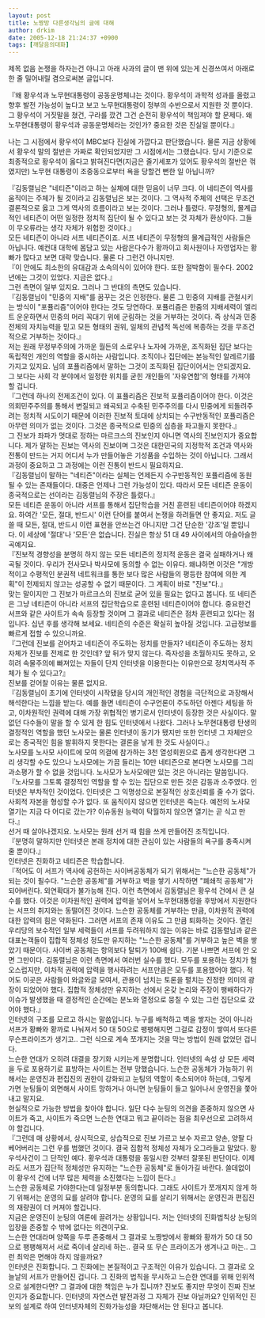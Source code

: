 ```yaml
---
layout: post
title: 노짱방 다른생각님의 글에 대해
author: drkim
date: 2005-12-18 21:24:37 +0900
tags: [깨달음의대화]
---
```

 제목 없음 논쟁을 하자는건 아니고 아래 사과의 글이 맨 위에 있는게 신경쓰여서 아래로 한 줄 밀어내릴 겸으로써본 글입니다.  

  
『왜 황우석과 노무현대통령이 공동운명체냐는 것이다. 황우석이 과학적 성과를 올렸고 향후 발전 가능성이 높다고 보고 노무현대통령이 정부의 수반으로서 지원한 것 뿐이다. 그 황우석이 거짓말을 쳤건, 구라를 깠건 그건 순전히 황우석이 책임져야 할 문제다. 왜 노무현대통령이 황우석과 공동운명체라는 것인가? 중요한 것은 진실일 뿐이다.』 

나는 그 시점에서 황우석이 MBC보다 진실에 가깝다고 판단했습니다. 물론 지금 상황에서 황우석 말의 절반은 가짜로 확인되었지만 그 시점에서는 그랬습니다. 당시 기준으로 최종적으로 황우석이 옳다고 밝혀진다면(지금은 줄기세포가 있어도 황우석의 절반은 꺾였지만) 노무현 대통령이 조중동으로부터 욕을 당할건 뻔한 일 아닙니까?  

  
 『김동렬님은 "네티즌"이라고 하는 실체에 대한 믿음이 너무 크다. 이 네티즌이 역사를 움직이는 주체가 될 것이라고 김동렬님은 보는 것이다. 그 역사적 주체의 선택은 무조건 결론적으로 옳고 그게 역사의 흐름이라고 보는 것이다. 그러나 틀렸다. 무정형의, 몰계급적인 네티즌이 어떤 일정한 정치적 집단이 될 수 있다고 보는 것 자체가 환상이다. 그들이 무오류라는 생각 자체가 위험한 것이다.』    
 모든 네티즌이 아니라 서프 네티즌이죠. 서프 네티즌이 무정형의 몰계급적인 사람들은 아닙니다. 예컨대 대학에 몸담고 있는 사람은다수가 황까이고 회사원이나 자영업자는 황빠가 많다고 보면 대략 맞습니다. 물론 다 그런건 아니지만.    
 『이 안에도 최소한의 유대감과 소속의식이 있어야 한다. 또한 절박함이 필수다. 2002년에는 그것이 있었다. 지금은 없다.』    
 그런 측면이 일부 있지요. 그러나 그 반대의 측면도 있습니다.    
 『김동렬님이 "민중의 지배"를 꿈꾸는 것은 인정한다. 물론 그 민중의 지배를 관철시키는 방식이 "포퓰리즘"이어야 한다는 것도 당연하다. 포퓰리즘은 한줌의 지배세력이 엘리트 운운하면서 민중의 머리 꼭대기 위에 군림하는 것을 거부하는 것이다. 즉 상식과 민중 전체의 자치능력을 믿고 모든 형태의 권위, 일체의 관념적 독선에 복종하는 것을 무조건적으로 거부하는 것이다.』    
 저는 원래 무정부주의에 가까운 월든의 소로우나 노자에 가까운, 조직화된 집단 보다는 독립적인 개인의 역할을 중시하는 사람입니다. 조직이나 집단에는 본능적인 알레르기를 가지고 있지요. 님의 포퓰리즘에서 말하는 그것이 조직화된 집단이어서는 안되겠지요. 그 보다는 사회 각 분야에서 일정한 위치를 굳힌 개인들의 '자유연합'의 형태를 가져야 할 겁니다.    
 『그런데 하나의 전제조건이 있다. 이 표퓰리즘은 진보적 포퓰리즘이어야 한다. 이것은 의회민주주의를 통해서 변질되고 왜곡되고 수축된 민주주의를 다시 민중에게 되돌려주려는 정치적 시도이기 때문에 이러한 진보적 토대에 상치되는 수구반동적인 포퓰리즘은 아무런 의미가 없는 것이다. 그것은 종국적으로 민중의 심층을 파고들지 못한다.』    
 그 진보가 좌파가 멋대로 정하는 마르크스의 진보인지 아니면 역사의 진보인지가 중요합니다. 제가 말하는 진보는 역사의 진보이며 그것은 대한민국의 지정학적 조건과 역사와 전통이 만드는 거지 어디서 누가 만들어놓은 기성품을 수입하는 것이 아닙니다. 그래서 과정이 중요하고 그 과정에는 이런 진통이 반드시 필요하지요.    
 『김동렬님이 말하는 "네티즌"이라는 실체는 언제든지 수구반동적인 포퓰리즘에 동원될 수 있는 존재들이다. 대중은 언제나 그런 가능성이 있다. 따라서 모든 네티즌 운동이 종국적으로는 선이라는 김동렬님의 주장은 틀렸다.』    
 모든 네티즌 운동이 아니라 서프를 통해서 집단학습을 거친 훈련된 네티즌이어야 하겠지요. 하여간 '모든, 절대, 반드시' 이런 단어를 붙여서 논쟁을 하려들면 안 좋지요. 저도 글 쓸 때 모든, 절대, 반드시 이런 표현을 안쓰는건 아니지만 그건 단순한 '강조'일 뿐입니다. 이 세상에 '절대'나 '모든'은 없습니다. 진실은 항상 51 대 49 사이에서의 아슬아슬한 곡예지요.    
 『진보적 경향성을 분명히 하지 않는 모든 네티즌의 정치적 운동은 결국 실패하거나 왜곡될 것이다. 우리가 전사모나 박사모에 동의할 수 없는 이유다. 왜냐하면 이것은 "개방적이고 수평적인 분권적 네트워크를 통한 보다 많은 사람들의 평등한 참여에 의한 계획"이 전제되지 않고는 성공할 수 없기 때문이다. 그 계획이 바로 "진보"다.』    
 맞는 말이지만 그 진보가 마르크스의 진보로 굳어 있을 필요는 없다고 봅니다. 또 네티즌은 그냥 네티즌이 아니라 서프의 집단학습으로 훈련된 네티즌이어야 합니다. 중요한건 서프와 같은 사이트가 속속 등장할 것이며 그 결과로 네티즌은 점차 훈련되고 있다는 점입니다. 십년 후를 생각해 보세요. 네티즌의 수준은 확실히 높아질 것입니다. 고급정보를 빠르게 접할 수 있으니까요.    
 『그런데 진보를 걷어차고 네티즌이 주도하는 정치를 만들자? 네티즌이 주도하는 정치 자체가 진보를 전제로 한 것인데? 앞 뒤가 맞지 않는다. 즉자성을 초월하지도 못하고, 오히려 속물주의에 빠져있는 자들이 단지 인터넷을 이용한다는 이유만으로 정치역사적 주체가 될 수 있다고?』    
 진보를 걷어찰 이유는 물론 없지요.    
 『김동렬님이 초기에 인터넷이 시작됐을 당시의 개인적인 경험을 극단적으로 과장해서 해석한다는 느낌을 받는다. 예를 들면 네티즌이 수구언론이 주도하던 아젠다 세팅을 하고, 이차원적인 권력에 대해 가장 위협적인 병기로서 인터넷이 등장한 것은 사실이다. 말없던 다수들이 말을 할 수 있게 한 힘도 인터넷에서 나왔다. 그러나 노무현대통령 탄생의 결정적인 역할을 했던 노사모는 물론 인터넷이 동기가 됐지만 또한 인터넷 그 자체만으로는 종국적인 힘을 발휘하지 못한다는 결론을 낳게 한 것도 사실이다.』    
 노사모를 노사모 사이트에 모여 의결에 참가하는 3천 열성회원으로 좁게 생각한다면 그리 생각할 수도 있으나 노사모에는 가끔 들리는 10만 네티즌으로 본다면 노사모를 그리 과소평가 할 수 없을 것입니다. 노사모가 노사모에만 있는 것은 아니라는 말씀입니다.    
 『노사모를 그토록 결정적인 역할을 할 수 있는 집단으로 만든 것은 감동과 소주였다. 인터넷은 부차적인 것이었다. 인터넷은 그 익명성으로 본질적인 상호신뢰를 줄 수가 없다. 사회적 자본을 형성할 수가 없다. 또 움직이지 않으면 인터넷은 죽는다. 예전의 노사모 열기는 지금 다 어디로 갔는가? 이슈동원 능력이 탁월하지 않으면 열기는 곧 식고 만다.』    
 선거 때 살아나겠지요. 노사모는 원래 선거 때 힘을 쓰게 만들어진 조직입니다.    
 『분명히 말하지만 인터넷은 본래 정치에 대한 관심이 있는 사람들의 욕구를 충족시켜 줄 뿐이다.』    
 인터넷은 진화하고 네티즌은 학습합니다.    
 『적어도 이 서프가 역사에 공헌하는 사이버공동체가 되기 위해서는 "느슨한 공동체"가 되는 것이 필수다. "느슨한 공동체"를 거부하고 벽을 쌓기 시작하면 "폐쇄적 공동체"가 되어버린다. 외연확대가 불가능해 진다. 이런 측면에서 김동렬님은 황우석 건에서 큰 실수를 했다. 이것은 이차원적인 권력에 압력을 넣어서 노무현대통령을 후방에서 지원한다는 서프의 취지와는 동떨어진 것이다. 느슨한 공동체를 거부하는 만큼, 이차원적 권력에 대한 압력의 힘은 약화된다. 그러면 서프의 존재 이유도 그 만큼 퇴화하는 것이다. 열린우리당의 보수적인 일부 세력들이 서프를 두려워하지 않는 이유는 바로 김동렬님과 같은 대표논객들이 집합적 정체성 정도만 유지하는 "느슨한 공동체"를 거부하고 높은 벽을 쌓았기 때문이다. 사이버 공동체는 항의보다 탈퇴가 100배 쉽다. 기분 나쁘면 서프에 안 오면 그만이다. 김동렬님은 이런 측면에서 여러번 실수를 했다. 모두를 포용하는 정치가 혐오스럽지만, 이차적 권력에 압력을 행사하려는 서프만큼은 모두를 포용했어야 했다. 적어도 이곳은 사람들이 와글와글 모여서, 관용이 넘치는 토론을 펼치는 진정한 의미의 광장이 되었어야 했다. 집합적 정체성만 유지하는 선에서 온갖 논리와 주장이 팽배하다가 이슈가 발생했을 때 결정적인 순간에는 분노와 열정으로 뭉칠 수 있는 그런 집단으로 갔어야 했다.』    
 인터넷의 구조를 모르고 하시는 말씀입니다. 누구를 배척하고 벽을 쌓자는 것이 아니라 서프가 황빠와 황까로 나눠져서 50 대 50으로 팽팽해지면 그걸로 감정이 쌓여서 또다른 무슨프라이즈가 생기고.. 그런 식으로 계속 쪼개지는 것을 막는 방법이 원래 없었던 겁니다.    
 느슨한 연대가 오히려 대결을 장기화 시키는게 분명합니다. 인터넷의 속성 상 모든 세력을 두로 포용하기로 표방하는 사이트는 전부 망했습니다. 느슨한 공동체가 가능하기 위해서는 운영진과 편집진의 권한이 강화되고 눈팅의 역할이 축소되어야 하는데, 그렇게 가면 눈팅들이 외면해서 사이트 망하거나 아니면 눈팅들이 들고 일어나서 운영진을 쫓아내고 말지요.    
 현실적으로 가능한 방법을 찾아야 합니다. 일단 다수 눈팅의 의견을 존중하지 않으면 사이트가 죽고, 사이트가 죽으면 느슨한 연대고 뭐고 끝이라는 점을 최우선으로 고려하셔야 할겁니다.    
 『그런데 매 상황에서, 상시적으로, 상습적으로 진보 가르고 보수 자르고 양손, 양팔 다 베어버리는 그런 우를 범했던 것이다. 결국 집합적 정체성 자체가 오그라들고 말았다. 황우석사건이 그 단적인 예다. 황우석과 대통령을 동일시한 것부터 잘못된 판단이다. 이제라도 서프가 집단적 정체성만 유지하는 "느슨한 공동체"로 돌아가길 바란다. 쓸데없이 이 황우석 건에 너무 많은 체력을 소진했다는 느낌이 든다.』    
 느슨한 공동체로 가야한다는데 일정부분 동의합니다. 그래도 사이트가 쪼개지지 않게 하기 위해서는 운영의 묘를 살려야 합니다. 운영의 묘를 살리기 위해서는 운영진과 편집진의 재량권이 더 커져야 할겁니다.    
 지금은 운영진이 눈팅의 여론에 끌려가는 상황입니다. 저는 인터넷의 진화법칙상 눈팅의 입장을 존중할 수 밖에 없다는 의견이구요.    
 느슨한 연대라며 양쪽을 두루 존중해서 그 결과로 노짱방에서 황빠와 황까가 50 대 50으로 팽팽해져서 서로 죽이네 살리네 하는.. 결국 또 무슨 프라이즈가 생겨나고 마는.. 그런 최악은 면해야 하지 않을까요?    
 인터넷은 진화합니다. 그 진화에는 본질적이고 구조적인 이유가 있습니다. 그 결과로 오늘날의 서프가 만들어진 겁니다. 그 진화의 법칙을 무시하고 느슨한 연대를 위해 인위적으로 설계한다면? 그 결과에 대한 책임은 누가 집니까?  진보도 좋지만 무엇이 진짜 진보인지가 중요합니다. 인터넷의 자연스런 발전과정 그 자체가 진보 아닐까요? 인위적인 진보의 설계로 하여 인터넷자체의 진화가능성을 차단해서는 안 된다고 봅니다.